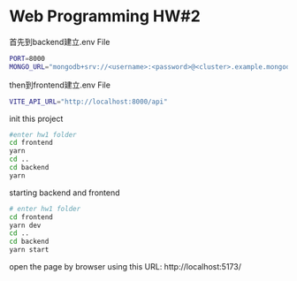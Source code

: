 # Web Programming HW#2

首先到backend建立.env File
```bash
PORT=8000
MONGO_URL="mongodb+srv://<username>:<password>@<cluster>.example.mongodb.net/?retryWrites=true&w=majority"
```
then到frontend建立.env File
```bash
VITE_API_URL="http://localhost:8000/api"
```


init this project
```bash
#enter hw1 folder
cd frontend
yarn
cd ..
cd backend
yarn
```

starting backend and frontend
```bash
# enter hw1 folder
cd frontend
yarn dev
cd ..
cd backend
yarn start
```

open the page by browser
using this URL: http://localhost:5173/
